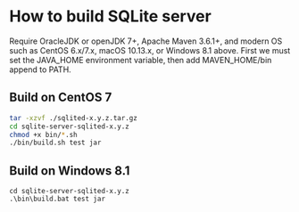 # How to build SQLite server
Require OracleJDK or openJDK 7+, Apache Maven 3.6.1+, and modern OS such as CentOS 6.x/7.x, 
macOS 10.13.x, or Windows 8.1 above.
First we must set the JAVA_HOME environment variable, then add MAVEN_HOME/bin append to PATH.

## Build on CentOS 7
```bash
tar -xzvf ./sqlited-x.y.z.tar.gz
cd sqlite-server-sqlited-x.y.z
chmod +x bin/*.sh
./bin/build.sh test jar
```

## Build on Windows 8.1
```shell
cd sqlite-server-sqlited-x.y.z
.\bin\build.bat test jar
```
